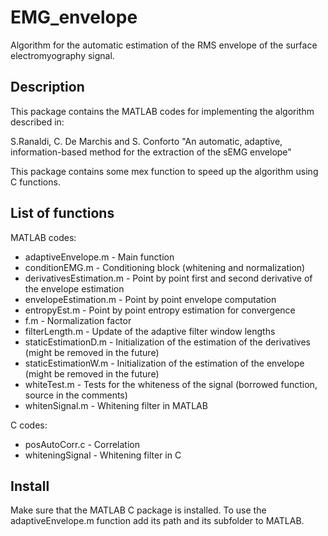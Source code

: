 # EMG_envelope
Algorithm for the automatic estimation of the RMS envelope of the surface electromyography signal.

## Description

This package contains the MATLAB codes for implementing the algorithm described in:

S.Ranaldi, C. De Marchis and S. Conforto "An automatic, adaptive, information-based method for the extraction of the sEMG envelope"

This package contains some mex function to speed up the algorithm using C functions.

## List of functions

MATLAB codes:

* adaptiveEnvelope.m - Main function
* conditionEMG.m - Conditioning block (whitening and normalization)
* derivativesEstimation.m - Point by point first and second derivative of the envelope estimation
* envelopeEstimation.m - Point by point envelope computation
* entropyEst.m - Point by point entropy estimation for convergence
* f.m - Normalization factor
* filterLength.m - Update of the adaptive filter window lengths
* staticEstimationD.m - Initialization of the estimation of the derivatives (might be removed in the future)
* staticEstimationW.m - Initialization of the estimation of the envelope (might be removed in the future)
* whiteTest.m - Tests for the whiteness of the signal (borrowed function, source in the comments)
* whitenSignal.m - Whitening filter in MATLAB

C codes:

* posAutoCorr.c - Correlation
* whiteningSignal - Whitening filter in C

## Install

Make sure that the MATLAB C package is installed. To use the adaptiveEnvelope.m function add its path and its subfolder to MATLAB.